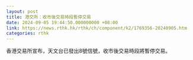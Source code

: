 ```yaml
---
layout: post
title: 港交所：收市後交易時段暫停交易
date: 2024-09-05 19:44:50.000000000 +08:00
link: https://news.rthk.hk/rthk/ch/component/k2/1769356-20240905.htm
categories: rthk
---
```


香港交易所宣布，天文台已發出8號信號，收市後交易時段將暫停交易。
